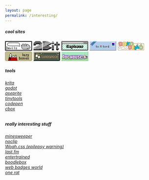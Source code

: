 ```yaml
---
layout: page
permalink: /interesting/
---
```

<h5 class="mt-1">cool sites</h5>
<div class="stickers mb-2">
    <a href="https://devils.neocities.org/"
    ><img src="../assets/misc/badges/devils_button.gif"
    /></a>
    <a href="https://2bit.neocities.org/"
        ><img src="../assets/misc/badges/2bit_button.png"
    /></a>
    <a href="http://cepheus.neocities.org/"
        ><img src="../assets/misc/badges/cepheus.png"
    /></a>
    <a href="https://turd.neocities.org/"
        ><img src="../assets/misc/badges/turd.png"
    /></a>
    <a href="https://dokode.moe/"
        ><img src="../assets/misc/badges/dokodemobutton3.gif"
    /></a>
    <a href="https://lazybones.neocities.org/"
        ><img src="../assets/misc/badges/lazybones.gif"
    /></a>
    <a href="https://lostlove.neocities.org/"
        ><img src="../assets/misc/badges/l.gif"
    /></a>
    <a href="https://dog-house.neocities.org/"
        ><img src="../assets/misc/badges/dog-house.gif"
    /></a>
</div>
<h5>tools</h5>
<h6 class="mb-2">
    <a href="https://krita.org/en/">krita</a><br />
    <a href="https://godotengine.org/">godot</a><br />
    <a href="https://www.aseprite.org/">aseprite</a><br />
    <a href="https://tinytools.directory/">tinytools</a><br />
    <a href="https://codepen.io/">codepen</a><br />
    <a href="https://www.cbox.ws/">cbox</a>
</h6>
<h5>really interesting stuff</h5>
<h6 class="mb-2">
    <a href="https://minesweeper.online/">minesweeper</a><br />
    <a href="https://noclip.website/">noclip</a><br />
    <a href="https://www.joerezendes.com/projects/Woah.css/">Woah.css (epilepsy warning)</a><br />
    <a href="https://www.last.fm/home">last.fm</a><br />
    <a href="https://entertrained.app/">entertrained</a><br />
    <a href="https://boodlebox.neocities.org/award">boodlebox</a><br />
    <a href="https://web.badges.world/#">web badges world</a><br />
    <a href="https://districts.neocities.org/">one rat</a>
</h6>